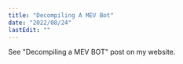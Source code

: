 ```yaml
---
title: "Decompiling A MEV Bot"
date: "2022/08/24"
lastEdit: ""
---
```


See "Decompiling a MEV BOT" post on my website.

